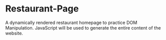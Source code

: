 # Restaurant-Page
A dynamically rendered restaurant homepage to practice DOM Manipulation. JavaScript will be used to generate the entire content of the website.
